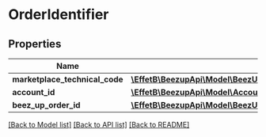 # OrderIdentifier

## Properties
Name | Type | Description | Notes
------------ | ------------- | ------------- | -------------
**marketplace_technical_code** | [**\EffetB\BeezupApi\Model\BeezUPCommonMarketplaceTechnicalCode**](BeezUPCommonMarketplaceTechnicalCode.md) |  | 
**account_id** | [**\EffetB\BeezupApi\Model\AccountId**](AccountId.md) |  | 
**beez_up_order_id** | [**\EffetB\BeezupApi\Model\BeezUPOrderId**](BeezUPOrderId.md) |  | 

[[Back to Model list]](../README.md#documentation-for-models) [[Back to API list]](../README.md#documentation-for-api-endpoints) [[Back to README]](../README.md)


